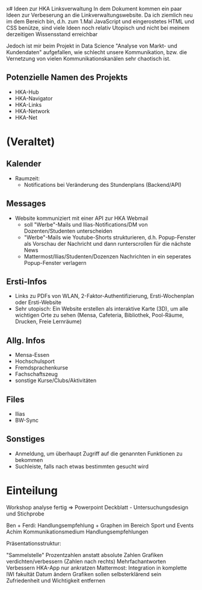 x# Ideen zur HKA Linksverwaltung
In dem Dokument kommen ein paar Ideen zur Verbeserung an die Linkverwaltungswebsite.
Da ich ziemlich neu im dem Bereich bin, d.h. zum 1.Mal JavaScript und eingerostetes HTML und CSS benütze, sind viele Ideen noch relativ Utopisch und nicht bei
meinem derzeitigen Wissensstand erreichbar

Jedoch ist mir beim Projekt in Data Science "Analyse von Markt- und Kundendaten" aufgefallen, wie schlecht unsere Kommunikation, bzw. die Vernetzung von vielen Kommunikationskanälen sehr chaotisch ist. 
## Potenzielle Namen des Projekts
- HKA-Hub
- HKA-Navigator
- HKA-Links
- HKA-Network
- HKA-Net

# (Veraltet)
## Kalender
- Raumzeit:
    - Notifications bei Veränderung des Stundenplans (Backend/API)
## Messages
- Website kommuniziert mit einer API zur HKA Webmail
    - soll "Werbe"-Mails und Ilias-Notifications/DM von Dozenten/Studenten unterscheiden
    - "Werbe"-Mails wie Youtube-Shorts strukturieren, d.h. Popup-Fenster als Vorschau der Nachricht und dann runterscrollen für die nächste News
    - Mattermost/Ilias/Studenten/Dozenzen Nachrichten in ein seperates Popup-Fenster verlagern
## Ersti-Infos
- Links zu PDFs von WLAN, 2-Faktor-Authentifizierung, Ersti-Wochenplan oder Ersti-Website
- Sehr utopisch: Ein Website erstellen als interaktive Karte (3D), um alle wichtigen Orte zu sehen (Mensa, Cafeteria, Bibliothek, Pool-Räume, Drucken, Freie Lernräume)
## Allg. Infos
- Mensa-Essen
- Hochschulsport
- Fremdsprachenkurse
- Fachschaftszeug
- sonstige Kurse/Clubs/Aktivitäten
## Files
- Ilias
- BW-Sync
## Sonstiges
- Anmeldung, um überhaupt Zugriff auf die genannten Funktionen zu bekommen
- Suchleiste, falls nach etwas bestimmten gesucht wird


# Einteilung
Workshop analyse fertig
=> Powerpoint Deckblatt - Untersuchungsdesign und Stichprobe

Ben + Ferdi: Handlungsempfehlung + Graphen im Bereich Sport und Events
Achim Kommunikationsmedium Handlungsempfehlungen

Präsentationsstruktur:

"Sammelstelle"
Prozentzahlen anstatt absolute Zahlen
Grafiken verdichten/verbessern (Zahlen nach rechts)
Mehrfachantworten Verbessern
HKA-App nur ankratzen
Mattermost: Integration in komplette IWI fakultät
Datum ändern
Grafiken sollen selbsterklärend sein
Zufriedenheit und Wichtigkeit entfernen
